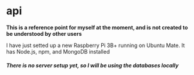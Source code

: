 # api
**This is a reference point for myself at the moment, and is not created to be understood by other users**

I have just setted up a new Raspberry Pi 3B+ running on Ubuntu Mate. It has Node.js, npm, and MongoDB installed

##### There is no server setup yet, so I will be using the databases locally
